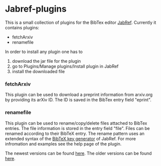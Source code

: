 # Jabref-plugins

This is a small collection of plugins for the BibTex editor [JabRef](http://jabref.sourceforge.net/).
Currently it contains plugins:

* fetchArxiv
* renamefile

In order to install any plugin one has to

1. download the jar file for the plugin
2. go to Plugins/Manage plugins/Install plugin in JabRef
3. install the downloaded file


### fetchArxiv
This plugin can be used to download a preprint information from arxiv.org by
providing its arXiv ID. The ID is saved in the BibTex entry field "eprint".

### renamefile
This plugin can be used to rename/copy/delete files attached to BibTex entries.
The file information is stored in the entry field "file". Files can be renamed
according to their BibTeX entry. The rename pattern uses an extended syntax of
the [BibTeX key generator](http://jabref.sourceforge.net/help/LabelPatterns.php) of JabRef.
For more infromation and examples see the help page of the plugin.

The newest versions can be found [here](https://github.com/korv/Jabref-plugins/releases).
The older versions can be found [here](https://github.com/korv/Jabref-plugins/downloads).



